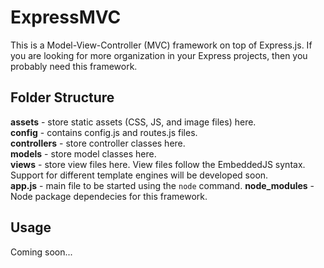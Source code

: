 # ExpressMVC

This is a Model-View-Controller (MVC) framework on top of Express.js. If you are looking for more organization in your Express projects, then you probably need this framework.

## Folder Structure
**assets** - store static assets (CSS, JS, and image files) here.  
**config** - contains config.js and routes.js files.  
**controllers** - store controller classes here.  
**models** - store model classes here.  
**views** - store view files here. View files follow the EmbeddedJS syntax. Support for different template engines will be developed soon.  
**app.js** - main file to be started using the `node` command.
**node_modules** - Node package dependecies for this framework.

## Usage
Coming soon...